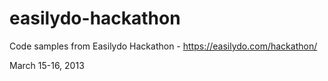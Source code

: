 easilydo-hackathon
==================

Code samples from Easilydo Hackathon - https://easilydo.com/hackathon/

March 15-16, 2013
